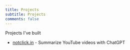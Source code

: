 ```yaml
---
title: Projects
subtitle: Projects
comments: false
---
```


Projects I've built

- [notclick.in](https://notclick.in) - Summarize YouTube videos with ChatGPT